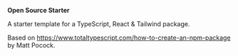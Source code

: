 **Open Source Starter**

A starter template for a TypeScript, React & Tailwind package.

Based on https://www.totaltypescript.com/how-to-create-an-npm-package by Matt Pocock.
